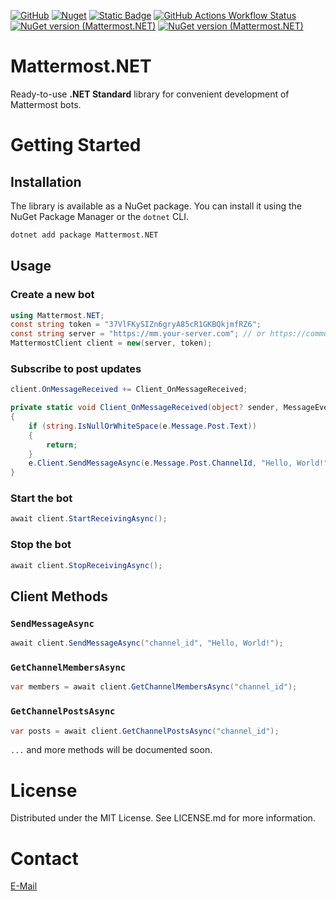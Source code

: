 [![GitHub](https://img.shields.io/github/license/bvdcode/Mattermost.NET)](https://github.com/bvdcode/Mattermost.NET/blob/main/LICENSE.md)
[![Nuget](https://img.shields.io/nuget/dt/Mattermost.NET?color=%239100ff)](https://www.nuget.org/packages/Mattermost.NET/)
[![Static Badge](https://img.shields.io/badge/fuget-f88445?logo=readme&logoColor=white)](https://www.fuget.org/packages/Mattermost.NET)
[![GitHub Actions Workflow Status](https://img.shields.io/github/actions/workflow/status/bvdcode/Mattermost.NET/.github%2Fworkflows%2Fpublish-release.yml)](https://github.com/bvdcode/Mattermost.NET/actions)
[![NuGet version (Mattermost.NET)](https://img.shields.io/nuget/vpre/Mattermost.NET.svg?style=flat-square&label=latest&color=yellowgreen)](https://www.nuget.org/packages/Mattermost.NET/)
[![NuGet version (Mattermost.NET)](https://img.shields.io/nuget/v/Mattermost.NET.svg?style=flat-square&label=stable)](https://www.nuget.org/packages/Mattermost.NET/)

<a id="readme-top"></a>

# Mattermost.NET

Ready-to-use **.NET Standard** library for convenient development of Mattermost bots.

# Getting Started

## Installation

The library is available as a NuGet package. You can install it using the NuGet Package Manager or the `dotnet` CLI.

```bash
dotnet add package Mattermost.NET
```

## Usage

### Create a new bot

```csharp
using Mattermost.NET;
const string token = "37VlFKySIZn6gryA85cR1GKBQkjmfRZ6";
const string server = "https://mm.your-server.com"; // or https://community.mattermost.com by default
MattermostClient client = new(server, token);
```

### Subscribe to post updates

```csharp
client.OnMessageReceived += Client_OnMessageReceived;

private static void Client_OnMessageReceived(object? sender, MessageEventArgs e)
{
    if (string.IsNullOrWhiteSpace(e.Message.Post.Text))
    {
        return;
    }
    e.Client.SendMessageAsync(e.Message.Post.ChannelId, "Hello, World!");
}
```

### Start the bot

```csharp
await client.StartReceivingAsync();
```

### Stop the bot

```csharp
await client.StopReceivingAsync();
```

## Client Methods

### `SendMessageAsync`

```csharp
await client.SendMessageAsync("channel_id", "Hello, World!");
```

### `GetChannelMembersAsync`

```csharp
var members = await client.GetChannelMembersAsync("channel_id");
```

### `GetChannelPostsAsync`

```csharp
var posts = await client.GetChannelPostsAsync("channel_id");
```

`...` and more methods will be documented soon.

# License

Distributed under the MIT License. See LICENSE.md for more information.

# Contact

[E-Mail](mailto:github-mattermost-net@belov.us)